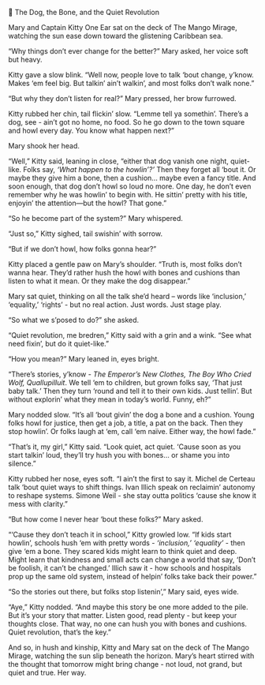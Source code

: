 🐾 The Dog, the Bone, and the Quiet Revolution

Mary and Captain Kitty One Ear sat on the deck of The Mango Mirage, watching the sun ease down toward the glistening Caribbean sea.

“Why things don’t ever change for the better?” Mary asked, her voice soft but heavy.

Kitty gave a slow blink. “Well now, people love to talk ‘bout change, y’know. Makes ‘em feel big. But talkin’ ain’t walkin’, and most folks don’t walk none.”

“But why they don’t listen for real?” Mary pressed, her brow furrowed.

Kitty rubbed her chin, tail flickin’ slow. “Lemme tell ya somethin’. There’s a dog, see - ain’t got no home, no food. So he go down to the town square and howl every day. You know what happen next?”

Mary shook her head.

“Well,” Kitty said, leaning in close, “either that dog vanish one night, quiet-like. Folks say, *‘What happen to the howlin’?’* Then they forget all ‘bout it. Or maybe they give him a bone, then a cushion… maybe even a fancy title. And soon enough, that dog don’t howl so loud no more. One day, he don’t even remember why he was howlin’ to begin with. He sittin’ pretty with his title, enjoyin’ the attention—but the howl? That gone.”

“So he become part of the system?” Mary whispered.

“Just so,” Kitty sighed, tail swishin’ with sorrow.

“But if we don’t howl, how folks gonna hear?”

Kitty placed a gentle paw on Mary’s shoulder. “Truth is, most folks don’t wanna hear. They’d rather hush the howl with bones and cushions than listen to what it mean. Or they make the dog disappear.”

Mary sat quiet, thinking on all the talk she’d heard – words like ‘inclusion,’ ‘equality,’ ‘rights’ - but no real action. Just words. Just stage play.

“So what we s’posed to do?” she asked.

“Quiet revolution, me bredren,” Kitty said with a grin and a wink. “See what need fixin’, but do it quiet-like.”

“How you mean?” Mary leaned in, eyes bright.

“There’s stories, y’know - *The Emperor’s New Clothes, The Boy Who Cried Wolf, Quallupilluit*. We tell ‘em to children, but grown folks say, ‘That just baby talk.’ Then they turn ‘round and tell it to their own kids. Just tellin’. But without explorin’ what they mean in today’s world. Funny, eh?”

Mary nodded slow. “It’s all ‘bout givin’ the dog a bone and a cushion. Young folks howl for justice, then get a job, a title, a pat on the back. Then they stop howlin’. Or folks laugh at ‘em, call ‘em naïve. Either way, the howl fade.”

“That’s it, my girl,” Kitty said. “Look quiet, act quiet. ‘Cause soon as you start talkin’ loud, they’ll try hush you with bones… or shame you into silence.”

Kitty rubbed her nose, eyes soft. “I ain’t the first to say it. Michel de Certeau talk ‘bout quiet ways to shift things. Ivan Illich speak on reclaimin’ autonomy to reshape systems. Simone Weil - she stay outta politics ‘cause she know it mess with clarity.”

“But how come I never hear ‘bout these folks?” Mary asked.

“‘Cause they don’t teach it in school,” Kitty growled low. “If kids start howlin’, schools hush ‘em with pretty words - *‘inclusion,’ ‘equality’* - then give ‘em a bone. They scared kids might learn to think quiet and deep. Might learn that kindness and small acts can change a world that say, ‘Don’t be foolish, it can’t be changed.’ Illich saw it - how schools and hospitals prop up the same old system, instead of helpin’ folks take back their power.”

“So the stories out there, but folks stop listenin’,” Mary said, eyes wide.

“Aye,” Kitty nodded. “And maybe this story be one more added to the pile. But it’s your story that matter. Listen good, read plenty - but keep your thoughts close. That way, no one can hush you with bones and cushions. Quiet revolution, that’s the key.”

And so, in hush and kinship, Kitty and Mary sat on the deck of The Mango Mirage, watching the sun slip beneath the horizon. Mary’s heart stirred with the thought that tomorrow might bring change - not loud, not grand, but quiet and true. Her way.

